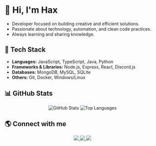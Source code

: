 # 👋 Hi, I'm Hax

- Developer focused on building creative and efficient solutions.  
- Passionate about technology, automation, and clean code practices.  
- Always learning and sharing knowledge.


## 🚀 Tech Stack

- **Languages:** JavaScript, TypeScript, Java, Python  
- **Frameworks & Libraries:** Node.js, Express, React, Discord.js  
- **Databases:** MongoDB, MySQL, SQLite  
- **Others:** Git, Docker, Windows/Linux



## 📊 GitHub Stats

<div align="center">

  <img src="https://github-readme-stats.vercel.app/api?username=6hax&show_icons=true&theme=github_dark&hide_border=true" alt="GitHub Stats">
  
 <img src="https://github-readme-stats.vercel.app/api/top-langs/?username=6hax&layout=compact&theme=github_dark&hide_border=true&langs_count=8" alt="Top Languages">


</div>

## 🌎 Connect with me

<div align="center">
  <a href="https://instagram.com/haxdyn">
    <img src="https://img.shields.io/badge/Instagram-E4405F?style=for-the-badge&logo=instagram&logoColor=white">
  </a>
  <a href="https://twitter.com/haxfwck">
    <img src="https://img.shields.io/badge/Twitter-1DA1F2?style=for-the-badge&logo=twitter&logoColor=white">
  </a>
  <a href="https://discord.com/channels/@me/1411204535678144574">
    <img src="https://img.shields.io/badge/Discord-5865F2?style=for-the-badge&logo=discord&logoColor=white">
  </a>
</div>
